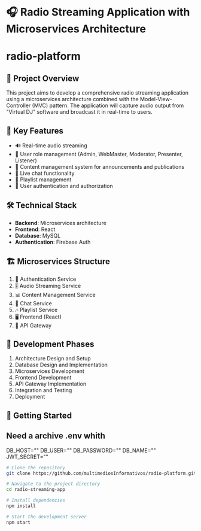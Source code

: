 # 🎧 Radio Streaming Application with Microservices Architecture
# radio-platform
## 🌟 Project Overview

This project aims to develop a comprehensive radio streaming application using a microservices architecture combined with the Model-View-Controller (MVC) pattern. The application will capture audio output from "Virtual DJ" software and broadcast it in real-time to users.

## 🚀 Key Features

- 🔊 Real-time audio streaming
- 👥 User role management (Admin, WebMaster, Moderator, Presenter, Listener)
- 📝 Content management system for announcements and publications
- 💬 Live chat functionality
- 🎵 Playlist management
- 🔐 User authentication and authorization

## 🛠 Technical Stack

- **Backend**: Microservices architecture
- **Frontend**: React
- **Database**: MySQL
- **Authentication**: Firebase Auth

## 🏗 Microservices Structure

1. 🔑 Authentication Service
2. 🎚 Audio Streaming Service
3. 📊 Content Management Service
4. 💬 Chat Service
5. 🎶 Playlist Service
6. 🖥 Frontend (React)
7. 🚪 API Gateway

## 📅 Development Phases

1. Architecture Design and Setup
2. Database Design and Implementation
3. Microservices Development
4. Frontend Development
5. API Gateway Implementation
6. Integration and Testing
7. Deployment

## 🏁 Getting Started
## Need a archive .env whith
DB_HOST=""
DB_USER=""
DB_PASSWORD=""
DB_NAME=""
JWT_SECRET=""

```bash
# Clone the repository
git clone https://github.com/multimediosInformativos/radio-platform.git

# Navigate to the project directory
cd radio-streaming-app

# Install dependencies
npm install

# Start the development server
npm start
